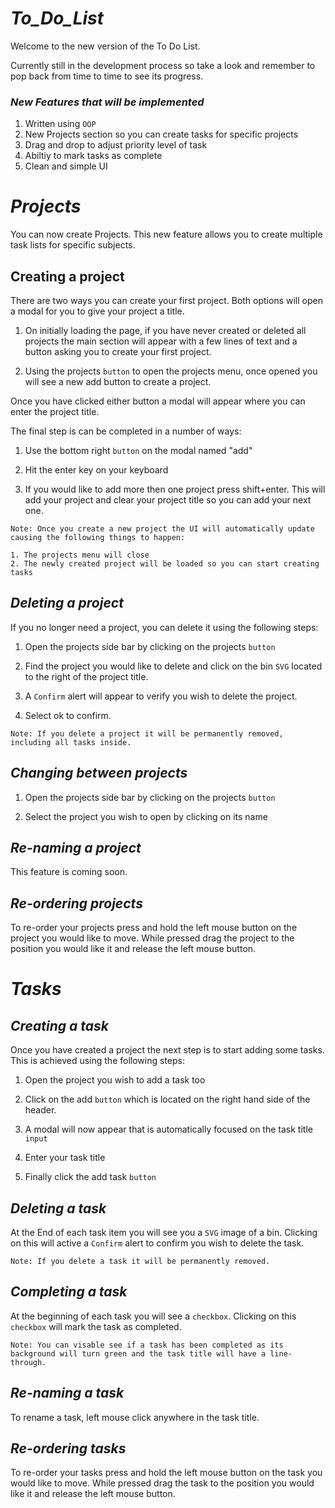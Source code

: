 # ***To_Do_List***

Welcome to the new version of the To Do List.

Currently still in the development process so take a look and remember to pop back from time to time to see its progress.

### ***New Features that will be implemented***

1. Written using `OOP`
2. New Projects section so you can create tasks for specific projects
3. Drag and drop to adjust priority level of task
4. Abiltiy to mark tasks as complete
5. Clean and simple UI

# ***Projects***

You can now create Projects. This new feature allows you to create multiple task lists for specific subjects.

## **Creating a project**

There are two ways you can create your first project. Both options will open a modal for you to give your project a title.

1. On initially loading the page, if you have never created or deleted all projects the main section will appear with a few lines of text and a button asking you to create your first project.

2. Using the projects `button` to open the projects menu, once opened you will see a new add button to create a project.

Once you have clicked either button a modal will appear where you can enter the project title. 

The final step is can be completed in a number of ways:

1. Use the bottom right `button` on the modal named "add"

2. Hit the enter key on your keyboard

3. If you would like to add more then one project press shift+enter. This will add your project and clear your project title so you can add your next one.

```
Note: Once you create a new project the UI will automatically update causing the following things to happen:

1. The projects menu will close
2. The newly created project will be loaded so you can start creating tasks
```



## ***Deleting a project***

If you no longer need a project, you can delete it using the following steps:

1. Open the projects side bar by clicking on the projects `button`

2. Find the project you would like to delete and click on the bin `SVG` located to the right of the project title.

3. A `Confirm` alert will appear to verify you wish to delete the project.

4. Select ok to confirm.

```
Note: If you delete a project it will be permanently removed, including all tasks inside.
```

## ***Changing between projects***

1. Open the projects side bar by clicking on the projects `button`

2. Select the project you wish to open by clicking on its name

## ***Re-naming a project***

This feature is coming soon.

## ***Re-ordering projects***

To re-order your projects press and hold the left mouse button on the project you would like to move. While pressed drag the project to the position you would like it and release the left mouse button.

# ***Tasks***


## ***Creating a task***

Once you have created a project the next step is to start adding some tasks. This is achieved using the following steps:

1. Open the project you wish to add a task too

2. Click on the add `button` which is located on the right hand side of the header.

3. A modal will now appear that is automatically focused on the task title `input`

4. Enter your task title

5. Finally click the add task `button` 


## ***Deleting a task***

At the End of each task item you will see you a `SVG` image of a bin. Clicking on this will active a `Confirm` alert to confirm you wish to delete the task.

```
Note: If you delete a task it will be permanently removed.
```

## ***Completing a task***

At the beginning of each task you will see a `checkbox`. Clicking on this `checkbox` will mark the task as completed. 

```
Note: You can visable see if a task has been completed as its background will turn green and the task title will have a line-through.
```

## ***Re-naming a task***

To rename a task, left mouse click anywhere in the task title.

## ***Re-ordering tasks***
To re-order your tasks press and hold the left mouse button on the task you would like to move. While pressed drag the task to the position you would like it and release the left mouse button.



